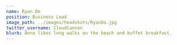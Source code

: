 ```yaml
---
name: Ryan Do
position: Business Lead
image_path: ../images/headshots/RyanDo.jpg
twitter_username: CloudCannon
blurb: Anna likes long walks on the beach and buffet breakfast.
---
```

